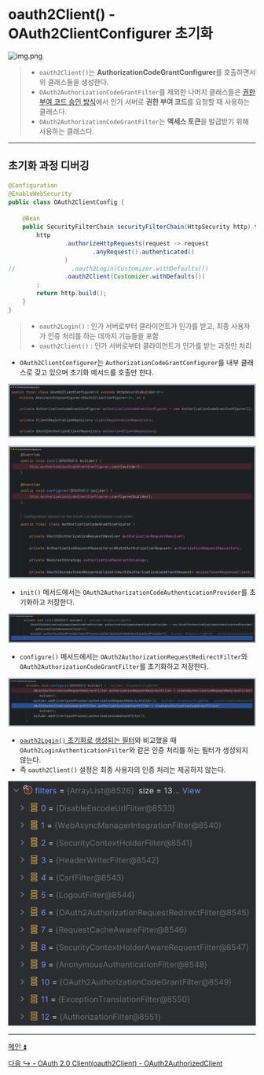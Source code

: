 # oauth2Client() - OAuth2ClientConfigurer 초기화

![img.png](image/img.png)

> - `oauth2Client()`는 **AuthorizationCodeGrantConfigurer**를 호출하면서 위 클래스들을 생성한다.
> - `OAuth2AuthorizationCodeGrantFilter`를 제외한 나머지 클래스들은 [권한 부여 코드 승인 방식](https://github.com/geun-00/TIL/blob/main/Spring/security/oauth/%EA%B6%8C%ED%95%9C%EB%B6%80%EC%97%AC/Authorization.md)에서 인가 서버로 **권한 부여 코드**를 요청할 때 사용하는 클래스다.
> - `OAuth2AuthorizationCodeGrantFilter`는 **액세스 토큰**을 발급받기 위해 사용하는 클래스다.

---

## 초기화 과정 디버깅

```java
@Configuration
@EnableWebSecurity
public class OAuth2ClientConfig {
    
    @Bean
    public SecurityFilterChain securityFilterChain(HttpSecurity http) throws Exception {
        http
                .authorizeHttpRequests(request -> request
                        .anyRequest().authenticated()
                )
//                .oauth2Login(Customizer.withDefaults())
                .oauth2Client(Customizer.withDefaults())
        ;
        return http.build();
    }
}
```

> - `oauth2Login()` : 인가 서버로부터 클라이언트가 인가를 받고, 최종 사용자가 인증 처리를 하는 데까지 기능들을 포함
> - `oauth2Client()` : 인가 서버로부터 클라이언트가 인가를 받는 과정만 처리

- `OAuth2ClientConfigurer`는 `AuthorizationCodeGrantConfigurer`를 내부 클래스로 갖고 있으며 초기화 메서드를 호출만 한다.

![img.png](image_1/img.png)

![img_1.png](image_1/img_1.png)

- `init()` 메서드에서는 `OAuth2AuthorizationCodeAuthenticationProvider`를 초기화하고 저장한다.

![img_2.png](image_1/img_2.png)

- `configure()` 메서드에서는 `OAuth2AuthorizationRequestRedirectFilter`와 `OAuth2AuthorizationCodeGrantFilter`를
초기화하고 저장한다.

![img_3.png](image_1/img_3.png)

- [`oauth2Login()` 초기화로 생성되는 필터](https://github.com/geun-00/TIL/blob/main/Spring/security/oauth/OAuth2Login/OAuth2LoginConfigurer.md)와 비교했을 때
`OAuth2LoginAuthenticationFilter`와 같은 인증 처리를 하는 필터가 생성되지 않는다.
- 즉 `oauth2Client()` 설정은 최종 사용자의 인증 처리는 제공하지 않는다.

![img_4.png](image_1/img_4.png)

---

[메인 ⏫](https://github.com/genesis12345678/TIL/blob/main/Spring/security/oauth/main.md)

[다음 ↪️ - OAuth 2.0 Client(oauth2Client) - OAuth2AuthorizedClient](https://github.com/genesis12345678/TIL/blob/main/Spring/security/oauth/OAuth2Client/OAuth2AuthorizedClient.md)